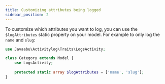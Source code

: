 ```yaml
---
title: Customizing attributes being logged
sidebar_position: 2
---
```


To customize which attributes you want to log, you can use the `$logAttributes` static property on your model. For example to only log the `name` and `slug`:

```php
use Javaabu\Activitylog\Traits\LogsActivity;

class Category extends Model {
    use LogsActivity;
    
    protected static array $logAttributes = ['name', 'slug'];
}
```
